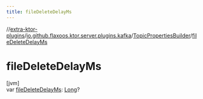 ```yaml
---
title: fileDeleteDelayMs
---
```

//[extra-ktor-plugins](../../../index.md)/[io.github.flaxoos.ktor.server.plugins.kafka](../index.md)/[TopicPropertiesBuilder](index.md)/[fileDeleteDelayMs](file-delete-delay-ms.md)



# fileDeleteDelayMs



[jvm]\
var [fileDeleteDelayMs](file-delete-delay-ms.md): [Long](https://kotlinlang.org/api/latest/jvm/stdlib/kotlin/-long/index.md)?




